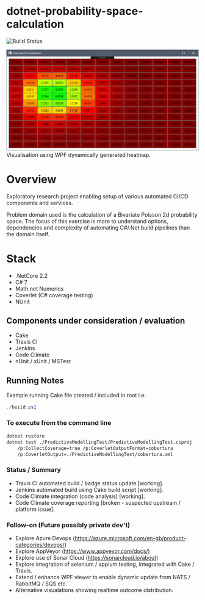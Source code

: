 # dotnet-probability-space-calculation

![Build Status](https://travis-ci.com/saboyle/dotnet-probability-space-calculation.svg?branch=master)

![Example](./images/sample2dheatmap.png)
Visualisation using WPF dynamically generated heatmap.

# Overview

Exploratory research project enabling setup of various automated CI/CD components and services.

Problem domain used is the calculation of a Bivariate Poisson 2d probability space.  The focus of this exercise is more to understand options, 
dependencies and complexity of automating C#/.Net build pipelines than the domain itself.

# Stack
* .NetCore 2.2
* C# 7
* Math.net Numerics
* Coverlet (C# coverage testing)
* NUnit

## Components under consideration / evaluation
* Cake
* Travis CI
* Jenkins
* Code Climate
* nUnit / xUnit / MSTest
 
## Running Notes
Example running Cake file created / included in root i.e.
``` powershell
./build.ps1
```
### To execute from the command line
```
dotnet restore
dotnet test ./PredictiveModellingTest/PredictiveModellingTest.csproj 
    /p:CollectCoverage=true /p:CoverletOutputFormat=cobertura 
	/p:CoverletOutput=./PredictiveModellingTest/cobertura.xml
```

### Status / Summary
* Travis CI automated build / badge status update [working].
* Jenkins automated build using Cake build script [working].
* Code Climate integration (code analysis) [working].
* Code Climate coverage reporting [broken - suspected upstream / platform issue].

### Follow-on (Future possibly private dev't) 
* Explore Azure Devops (https://azure.microsoft.com/en-gb/product-categories/devops/)
* Explore AppVeyor (https://www.appveyor.com/docs/)
* Explore use of Sonar Cloud (https://sonarcloud.io/about)
* Explore integration of selenium / appium testing, integrated with Cake / Travis.
* Extend / enhance WPF viewer to enable dynamic update from NATS / RabbitMQ / SQS etc.
* Alternative visualations showing realtime outcome distribution.
